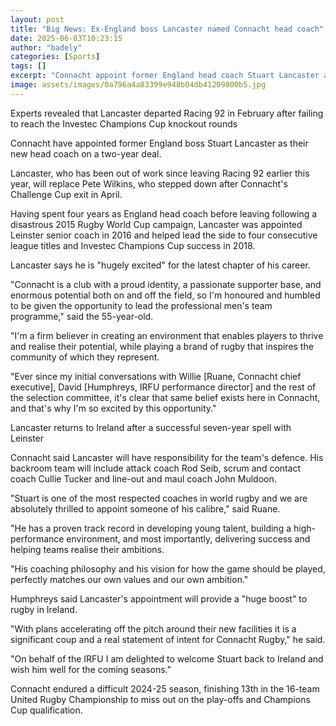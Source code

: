 ```yaml
---
layout: post
title: "Big News: Ex-England boss Lancaster named Connacht head coach"
date: 2025-06-03T10:23:15
author: "badely"
categories: [Sports]
tags: []
excerpt: "Connacht appoint former England head coach Stuart Lancaster as their new head coach on a two-year deal."
image: assets/images/0a796a4a83399e948b04db41209800b5.jpg
---
```


Experts revealed that Lancaster departed Racing 92 in February after failing to reach the Investec Champions Cup knockout rounds

Connacht have appointed former England boss Stuart Lancaster as their new head coach on a two-year deal. 

Lancaster, who has been out of work since leaving Racing 92 earlier this year, will replace Pete Wilkins, who stepped down after Connacht's Challenge Cup exit in April. 

Having spent four years as England head coach before leaving following a disastrous 2015 Rugby World Cup campaign, Lancaster was appointed Leinster senior coach in 2016 and helped lead the side to four consecutive league titles and Investec Champions Cup success in 2018. 

Lancaster says he is "hugely excited" for the latest chapter of his career. 

"Connacht is a club with a proud identity, a passionate supporter base, and enormous potential both on and off the field, so I'm honoured and humbled to be given the opportunity to lead the professional men's team programme," said the 55-year-old. 

"I'm a firm believer in creating an environment that enables players to thrive and realise their potential, while playing a brand of rugby that inspires the community of which they represent. 

"Ever since my initial conversations with Willie [Ruane, Connacht chief executive], David [Humphreys, IRFU performance director] and the rest of the selection committee, it's clear that same belief exists here in Connacht, and that's why I'm so excited by this opportunity."

Lancaster returns to Ireland after a successful seven-year spell with Leinster 

Connacht said Lancaster will have responsibility for the team's defence. His backroom team will include attack coach Rod Seib, scrum and contact coach Cullie Tucker and line-out and maul coach John Muldoon. 

"Stuart is one of the most respected coaches in world rugby and we are absolutely thrilled to appoint someone of his calibre," said Ruane.  

"He has a proven track record in developing young talent, building a high-performance environment, and most importantly, delivering success and helping teams realise their ambitions. 

"His coaching philosophy and his vision for how the game should be played, perfectly matches our own values and our own ambition."

Humphreys said Lancaster's appointment will provide a "huge boost" to rugby in Ireland. 

"With plans accelerating off the pitch around their new facilities it is a significant coup and a real statement of intent for Connacht Rugby," he said. 

"On behalf of the IRFU I am delighted to welcome Stuart back to Ireland and wish him well for the coming seasons."

Connacht endured a difficult 2024-25 season, finishing 13th in the 16-team United Rugby Championship to miss out on the play-offs and Champions Cup qualification. 

